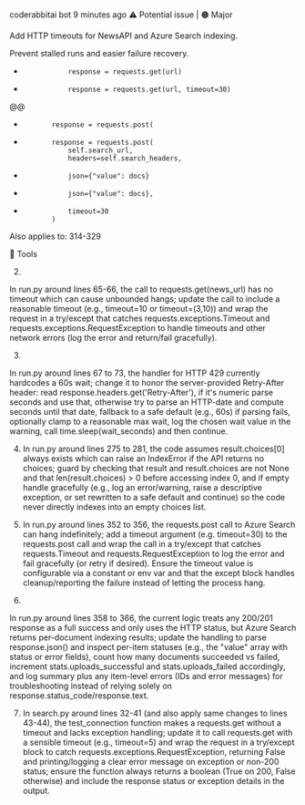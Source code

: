  coderabbitai bot 9 minutes ago
⚠️ Potential issue | 🟠 Major

Add HTTP timeouts for NewsAPI and Azure Search indexing.

Prevent stalled runs and easier failure recovery.

-                response = requests.get(url)
+                response = requests.get(url, timeout=30)
@@
-            response = requests.post(
+            response = requests.post(
                 self.search_url,
                 headers=self.search_headers,
-                json={"value": docs}
+                json={"value": docs},
+                timeout=30
             )
Also applies to: 314-329

🧰 Tools


2. 
In run.py around lines 65-66, the call to requests.get(news_url) has no timeout
which can cause unbounded hangs; update the call to include a reasonable timeout
(e.g., timeout=10 or timeout=(3,10)) and wrap the request in a try/except that
catches requests.exceptions.Timeout and requests.exceptions.RequestException to
handle timeouts and other network errors (log the error and return/fail
gracefully).


3. 
In run.py around lines 67 to 73, the handler for HTTP 429 currently hardcodes a
60s wait; change it to honor the server-provided Retry-After header: read
response.headers.get('Retry-After'), if it's numeric parse seconds and use that,
otherwise try to parse an HTTP-date and compute seconds until that date,
fallback to a safe default (e.g., 60s) if parsing fails, optionally clamp to a
reasonable max wait, log the chosen wait value in the warning, call
time.sleep(wait_seconds) and then continue.


4. In run.py around lines 275 to 281, the code assumes result.choices[0] always
exists which can raise an IndexError if the API returns no choices; guard by
checking that result and result.choices are not None and that
len(result.choices) > 0 before accessing index 0, and if empty handle gracefully
(e.g., log an error/warning, raise a descriptive exception, or set rewritten to
a safe default and continue) so the code never directly indexes into an empty
choices list.

5. In run.py around lines 352 to 356, the requests.post call to Azure Search can
hang indefinitely; add a timeout argument (e.g. timeout=30) to the requests.post
call and wrap the call in a try/except that catches requests.Timeout and
requests.RequestException to log the error and fail gracefully (or retry if
desired). Ensure the timeout value is configurable via a constant or env var and
that the except block handles cleanup/reporting the failure instead of letting
the process hang.

6.
In run.py around lines 358 to 366, the current logic treats any 200/201 response
as a full success and only uses the HTTP status, but Azure Search returns
per-document indexing results; update the handling to parse response.json() and
inspect per-item statuses (e.g., the "value" array with status or error fields),
count how many documents succeeded vs failed, increment stats.uploads_successful
and stats.uploads_failed accordingly, and log summary plus any item-level errors
(IDs and error messages) for troubleshooting instead of relying solely on
response.status_code/response.text.

7. In search.py around lines 32-41 (and also apply same changes to lines 43-44),
the test_connection function makes a requests.get without a timeout and lacks
exception handling; update it to call requests.get with a sensible timeout
(e.g., timeout=5) and wrap the request in a try/except block to catch
requests.exceptions.RequestException, returning False and printing/logging a
clear error message on exception or non-200 status; ensure the function always
returns a boolean (True on 200, False otherwise) and include the response status
or exception details in the output.

